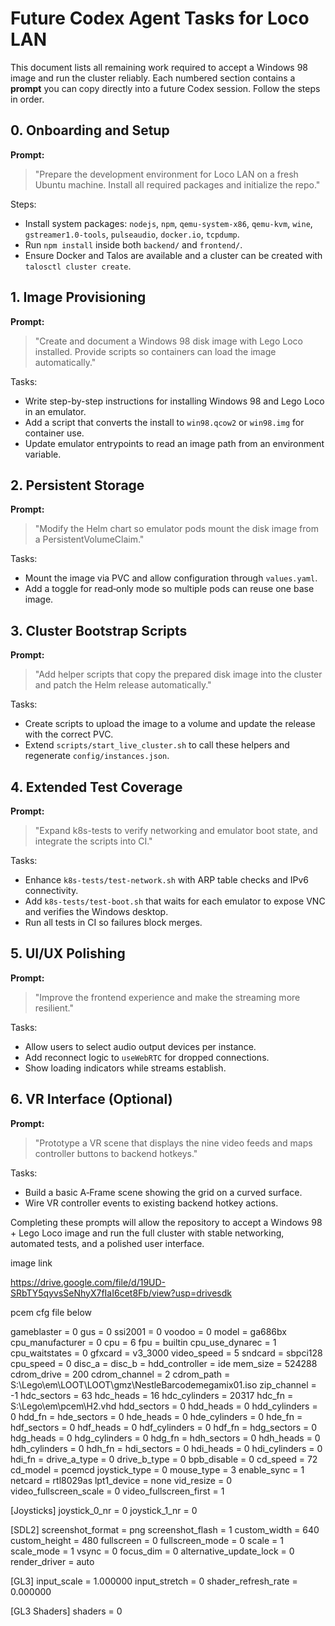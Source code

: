 # Future Codex Agent Tasks for Loco LAN

This document lists all remaining work required to accept a Windows 98 image and run the cluster reliably. Each numbered section contains a **prompt** you can copy directly into a future Codex session. Follow the steps in order.

## 0. Onboarding and Setup
**Prompt:**
> "Prepare the development environment for Loco LAN on a fresh Ubuntu machine. Install all required packages and initialize the repo."

Steps:
- Install system packages: `nodejs`, `npm`, `qemu-system-x86`, `qemu-kvm`, `wine`, `gstreamer1.0-tools`, `pulseaudio`, `docker.io`, `tcpdump`.
- Run `npm install` inside both `backend/` and `frontend/`.
- Ensure Docker and Talos are available and a cluster can be created with `talosctl cluster create`.

## 1. Image Provisioning
**Prompt:**
> "Create and document a Windows 98 disk image with Lego Loco installed. Provide scripts so containers can load the image automatically."

Tasks:
- Write step-by-step instructions for installing Windows 98 and Lego Loco in an emulator.
- Add a script that converts the install to `win98.qcow2` or `win98.img` for container use.
- Update emulator entrypoints to read an image path from an environment variable.

## 2. Persistent Storage
**Prompt:**
> "Modify the Helm chart so emulator pods mount the disk image from a PersistentVolumeClaim."

Tasks:
- Mount the image via PVC and allow configuration through `values.yaml`.
- Add a toggle for read‑only mode so multiple pods can reuse one base image.

## 3. Cluster Bootstrap Scripts
**Prompt:**
> "Add helper scripts that copy the prepared disk image into the cluster and patch the Helm release automatically."

Tasks:
- Create scripts to upload the image to a volume and update the release with the correct PVC.
- Extend `scripts/start_live_cluster.sh` to call these helpers and regenerate `config/instances.json`.

## 4. Extended Test Coverage
**Prompt:**
> "Expand k8s-tests to verify networking and emulator boot state, and integrate the scripts into CI."

Tasks:
- Enhance `k8s-tests/test-network.sh` with ARP table checks and IPv6 connectivity.
- Add `k8s-tests/test-boot.sh` that waits for each emulator to expose VNC and verifies the Windows desktop.
- Run all tests in CI so failures block merges.

## 5. UI/UX Polishing
**Prompt:**
> "Improve the frontend experience and make the streaming more resilient."

Tasks:
- Allow users to select audio output devices per instance.
- Add reconnect logic to `useWebRTC` for dropped connections.
- Show loading indicators while streams establish.

## 6. VR Interface (Optional)
**Prompt:**
> "Prototype a VR scene that displays the nine video feeds and maps controller buttons to backend hotkeys."

Tasks:
- Build a basic A‑Frame scene showing the grid on a curved surface.
- Wire VR controller events to existing backend hotkey actions.

Completing these prompts will allow the repository to accept a Windows 98 + Lego Loco image and run the full cluster with stable networking, automated tests, and a polished user interface.


image link 

https://drive.google.com/file/d/19UD-SRbTY5qyvsSeNhyX7fIaI6cet8Fb/view?usp=drivesdk


pcem cfg file below


gameblaster = 0
gus = 0
ssi2001 = 0
voodoo = 0
model = ga686bx
cpu_manufacturer = 0
cpu = 6
fpu = builtin
cpu_use_dynarec = 1
cpu_waitstates = 0
gfxcard = v3_3000
video_speed = 5
sndcard = sbpci128
cpu_speed = 0
disc_a = 
disc_b = 
hdd_controller = ide
mem_size = 524288
cdrom_drive = 200
cdrom_channel = 2
cdrom_path = S:\Lego\em\LOOT\LOOT\gmz\NestleBarcodemegamix01.iso
zip_channel = -1
hdc_sectors = 63
hdc_heads = 16
hdc_cylinders = 20317
hdc_fn = S:\Lego\em\pcem\H2.vhd
hdd_sectors = 0
hdd_heads = 0
hdd_cylinders = 0
hdd_fn = 
hde_sectors = 0
hde_heads = 0
hde_cylinders = 0
hde_fn = 
hdf_sectors = 0
hdf_heads = 0
hdf_cylinders = 0
hdf_fn = 
hdg_sectors = 0
hdg_heads = 0
hdg_cylinders = 0
hdg_fn = 
hdh_sectors = 0
hdh_heads = 0
hdh_cylinders = 0
hdh_fn = 
hdi_sectors = 0
hdi_heads = 0
hdi_cylinders = 0
hdi_fn = 
drive_a_type = 0
drive_b_type = 0
bpb_disable = 0
cd_speed = 72
cd_model = pcemcd
joystick_type = 0
mouse_type = 3
enable_sync = 1
netcard = rtl8029as
lpt1_device = none
vid_resize = 0
video_fullscreen_scale = 0
video_fullscreen_first = 1

[Joysticks]
joystick_0_nr = 0
joystick_1_nr = 0

[SDL2]
screenshot_format = png
screenshot_flash = 1
custom_width = 640
custom_height = 480
fullscreen = 0
fullscreen_mode = 0
scale = 1
scale_mode = 1
vsync = 0
focus_dim = 0
alternative_update_lock = 0
render_driver = auto

[GL3]
input_scale = 1.000000
input_stretch = 0
shader_refresh_rate = 0.000000

[GL3 Shaders]
shaders = 0